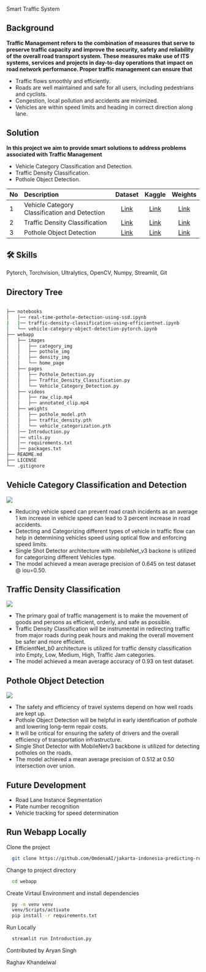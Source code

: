 Smart Traffic System

## Background
**Traffic Management refers to the combination of measures that serve to preserve traffic capacity and improve the security, safety and reliability of the overall road transport system. These measures make use of ITS systems, services and projects in day-to-day operations that impact on road network performance. Proper traffic management can ensure that**
- Traffic flows smoothly and efficiently.
- Roads are well maintained and safe for all users, including pedestrians and cyclists.
- Congestion, local pollution and accidents are minimized.
- Vehicles are within speed limits and heading in correct direction along lane.

## Solution
**In this project we aim to provide smart solutions to address problems associated with Traffic Management**

- Vehicle Category Classification and Detection.
- Traffic Density Classification.
- Pothole Object Detection.

| No | Description            | Dataset | Kaggle   | Weights|
|:---| :--------------------- | :-----:  | :-----:  | :-----:|
|1| Vehicle Category Classification and Detection | [Link](https://www.kaggle.com/datasets/sakshamjn/vehicle-detection-8-classes-object-detection)|  [Link](https://www.kaggle.com/code/sudhanshu2198/vehicle-category-object-detection-pytorch)        |   [Link](https://www.kaggle.com/datasets/sudhanshu2198/vehicle-categorization-detection-earned-weights)     |
|2| Traffic Density Classification | [Link](https://www.kaggle.com/datasets/rahat52/traffic-density-singapore)|  [Link](https://www.kaggle.com/code/sudhanshu2198/traffic-density-classification-using-efficientnet)        |   [Link](https://www.kaggle.com/datasets/sudhanshu2198/traffic-density-classification-learned-weights)     |
|3| Pothole Object Detection | [Link](https://www.kaggle.com/datasets/andrewmvd/pothole-detection)|  [Link](https://www.kaggle.com/code/sudhanshu2198/real-time-pothole-detection-using-ssd)        |   [Link](https://www.kaggle.com/datasets/sudhanshu2198/pothole-detection-learned-weights)     |

## 🛠 Skills
Pytorch, Torchvision, Ultralytics, OpenCV, Numpy, Streamlit, Git

## Directory Tree
```bash

├── notebooks
│   │── real-time-pothole-detection-using-ssd.ipynb
|   |── traffic-density-classification-using-efficientnet.ipynb
│   └── vehicle-category-object-detection-pytorch.ipynb
├── webapp
│   ├── images
│   │   ├── category_img
│   │   ├── pothole_img
│   │   ├── density_img
│   │   └── home_page
│   ├── pages
│   │   ├── Pothole_Detection.py
│   │   ├── Traffic_Density_Classification.py
│   │   └── Vehicle_Category_Detection.py
│   ├── videos
│   │   ├── raw_clip.mp4
│   │   ├── annotated_clip.mp4
│   ├── weights
│   │   ├── pothole_model.pth
│   │   ├── traffic_density.pth
│   │   └── vehicle_categorization.pth
│   │── Introduction.py
│   │── utils.py
│   │── requirements.txt
│   │── packages.txt
├── README.md
├── LICENSE
└── .gitignore
```

## Vehicle Category Classification and Detection
![](https://github.com/OmdenaAI/jakarta-indonesia-predicting-road-defects/blob/main/webapp/images/home_page/Vehicle%20Categorization.png)
- Reducing vehicle speed can prevent road crash incidents as an average 1 km increase in vehicle speed can lead to 3 percent increase in road accidents.
- Detecting and Categorizing different types of vehicle in traffic flow can help in determining vehicles speed using optical flow and enforcing speed limits.
- Single Shot Detector architecture with mobileNet_v3 backone is utilized for categorizing different Vehicles type.
- The model achieved a mean average precision of 0.645 on test dataset @ iou=0.50.

## Traffic Density Classification
![](https://github.com/OmdenaAI/jakarta-indonesia-predicting-road-defects/blob/main/webapp/images/home_page/Traffic%20Classification.png)
- The primary goal of traffic management is to make the movement of goods and persons as efficient, orderly, and safe as possible.
- Traffic Density Classification will be instrumental in redirecting traffic from major roads during peak hours and making the overall movement be safer and more efficient.
- EfficientNet_b0 architecture is utilized for traffic density classification into Empty, Low, Medium, High, Traffic Jam categories.
- The model achieved a mean average accuracy of 0.93 on test dataset.

## Pothole Object Detection
![](https://github.com/OmdenaAI/jakarta-indonesia-predicting-road-defects/blob/main/webapp/images/home_page/Pothole.png)
- The safety and efficiency of travel systems depend on how well roads are kept up.
- Pothole Object Detection will be helpful in early identification of pothole and lowering long-term repair costs.
- It will be critical for ensuring the safety of drivers and the overall efficiency of transportation infrastructure.
- Single Shot Detector with MobileNetv3 backbone is utilized for detecting potholes on the roads.
- The model achieved a mean average precision of 0.512 at 0.50 intersection over union.

## Future Development
- Road Lane Instance Segmentation
- Plate number recognition
- Vehicle tracking for speed determination

## Run Webapp Locally

Clone the project

```bash
  git clone https://github.com/OmdenaAI/jakarta-indonesia-predicting-road-defects
```

Change to project directory

```bash
  cd webapp
```
Create Virtaul Environment and install dependencies

```bash
  py -m venv venv
  venv/Scripts/activate
  pip install -r requirements.txt
```

Run Locally
```bash
  streamlit run Introduction.py
```
Contributed by 
Aryan Singh

Raghav Khandelwal
